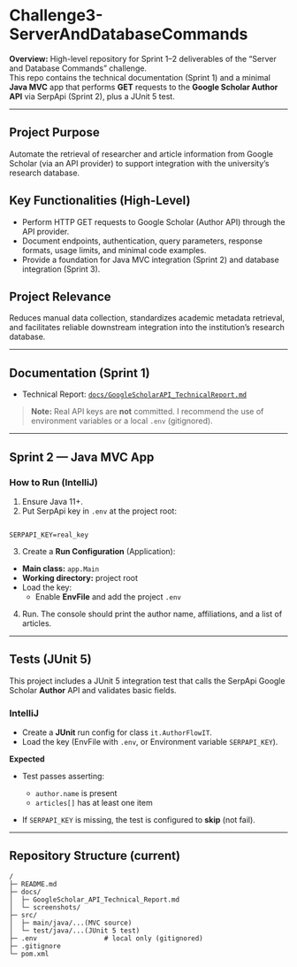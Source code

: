 # Challenge3-ServerAndDatabaseCommands

**Overview:** High-level repository for Sprint 1–2 deliverables of the “Server and Database Commands” challenge.  
This repo contains the technical documentation (Sprint 1) and a minimal **Java MVC** app that performs **GET** requests to the **Google Scholar Author API** via SerpApi (Sprint 2), plus a JUnit 5 test.

---

## Project Purpose
Automate the retrieval of researcher and article information from Google Scholar (via an API provider) to support integration with the university’s research database.

## Key Functionalities (High-Level)
- Perform HTTP GET requests to Google Scholar (Author API) through the API provider.
- Document endpoints, authentication, query parameters, response formats, usage limits, and minimal code examples.
- Provide a foundation for Java MVC integration (Sprint 2) and database integration (Sprint 3).

## Project Relevance
Reduces manual data collection, standardizes academic metadata retrieval, and facilitates reliable downstream integration into the institution’s research database.

---

## Documentation (Sprint 1)
- Technical Report: [`docs/GoogleScholarAPI_TechnicalReport.md`](docs/GoogleScholar_API_Technical_Report.md)

> **Note:** Real API keys are **not** committed. I recommend the use of environment variables or a local `.env` (gitignored).

---

## Sprint 2 — Java MVC App


### How to Run (IntelliJ)
1. Ensure Java 11+.
2. Put SerpApi key in `.env` at the project root:
```

SERPAPI_KEY=real_key

````
3. Create a **Run Configuration** (Application):
- **Main class:** `app.Main`
- **Working directory:** project root
- Load the key:
  - Enable **EnvFile** and add the project `.env`

4. Run. The console should print the author name, affiliations, and a list of articles.

---

## Tests (JUnit 5)

This project includes a JUnit 5 integration test that calls the SerpApi Google Scholar **Author** API and validates basic fields.

### IntelliJ

* Create a **JUnit** run config for class `it.AuthorFlowIT`.
* Load the key (EnvFile with `.env`, or Environment variable `SERPAPI_KEY`).

**Expected**

* Test passes asserting:

    * `author.name` is present
    * `articles[]` has at least one item
* If `SERPAPI_KEY` is missing, the test is configured to **skip** (not fail).

---

## Repository Structure (current)

```
/
├─ README.md
├─ docs/
│  ├─ GoogleScholar_API_Technical_Report.md
│  └─ screenshots/
├─ src/
│  ├─ main/java/...(MVC source)
│  └─ test/java/...(JUnit 5 test)
├─ .env                 # local only (gitignored)
├─ .gitignore
└─ pom.xml
```


